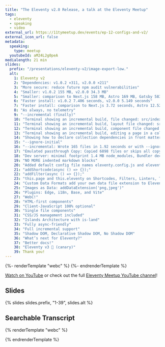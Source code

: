 ```yaml
---
title: "The Eleventy v2.0 Release, a talk at the Eleventy Meetup"
tags:
  - eleventy
  - speaking
  - video
external_url: https://11tymeetup.dev/events/ep-12-configs-and-v2/
external_icon_url: false
metadata:
  speaking:
    type: meetup
  youtubeId: aM24L2g0peA
medialength: 21 min
slides:
  prefix: "/presentations/eleventy-v2/image-export-low."
  alt:
    1: Eleventy v2
    2: "Dependencies: v1.0.2 ×311, v2.0.0 ×211"
    3: "More secure: reduce future npm audit vulnerabilities"
    4: "Smaller: v1.0.2 155 MB, v2.0.0 34.3 MB"
    5: "Smaller: comparison to Next.js 158 MB, Astro 169 MB, Gatsby 583 MB, Remix 497 MB"
    6: "Faster install: v1.0.2 7.406 seconds, v2.0.0 5.149 seconds"
    7: "Faster install: comparison to Next.js 3.72 seconds, Astro 12.52 seconds, Gatsby 43.36 seconds, Remix 40.14 seconds"
    8: "As always, no telemetry"
    9: "--incremental (finally)"
    10: "Terminal showing an incremental build, file changed: src/index.webc, Wrote 1 file (skipped 167) in 0.79 seconds"
    11: "Terminal showing an incremental build, layout file changed: src/_includes/layouts/docs.njk, Wrote 156 files (skipped 10) in 1.51 seconds"
    12: "Terminal showing an incremental build, component file changed: src/_includes/components/callout.webc, Wrote 1 file (skipped 167) in 0.71 seconds"
    13: "Terminal showing an incremental build, editing a page in a collection: src/blog/2023-02-08-eleventy-v2.md, Wrote 2 files (skipped 166) in 0.68 seconds"
    14: "Showing how to declare collection dependencies in front matter, JavaScript front matter: let eleventyImport = { collections: ['blog'] };"
    15: "--ignore-initial"
    16: "--incremental: Wrote 165 files in 1.92 seconds or with --ignore-initial: Wrote 0 files in 0.76 seconds"
    17: "Emulated passthrough Copy: Copied 6898 files or skips all copy"
    18: "Dev server: minimal footprint 1.4 MB node_modules, Bundler decoupled, fast 2ms startup times, WebSockets-based Live reload, DOM-diffing HTML updates"
    19: "NO MORE indented markdown blocks"
    20: "Added default config file names eleventy.config.js and eleventy.config.cjs"
    21: "addShortcode(async () => {});"
    22: "addFilter(async () => {});"
    23: "this.page and this.eleventy on Shortcodes, Filters, Linters, Transforms"
    24: "Custom Data Formats add your own data file extension to Eleventy, addDataExtension('toml')"
    25: "Images as Data: addDataExtension('png,jpeg')"
    26: "Plugins: Edge, i18n, Base, and Vite"
    27: "WebC!"
    28: "HTML-first components"
    29: "Client-JavaScript 100% optional"
    30: "Single file components"
    31: "CSS/JS management included"
    32: "Islands Architecture with is-land"
    33: "Fully async-friendly"
    34: "Full incremental support"
    35: "Shadow DOM, Declarative Shadow DOM, No Shadow DOM"
    36: "What’s next for Eleventy?"
    37: "Better docs!"
    38: "Eleventy v3 🐥 (canary)"
    39: Thank you!
---
```

<script type="module" src="/static/js/offviewport.js"></script>
<div>
{%- renderTemplate "webc" %}
	<off-viewport>
		<youtube-lite-player :@slug="$data.metadata.youtubeId" :@label="$data.title" @jsapi @hide-link></youtube-lite-player>
	</off-viewport>
	<youtube-link :@label="$data.title" :href="`https://youtube.com/watch?v=${$data.metadata.youtubeId}`"></youtube-link>
{%- endrenderTemplate %}
</div>

[Watch on YouTube](https://www.youtube.com/watch?v=aM24L2g0peA) or check out the full [Eleventy Meetup YouTube channel](https://www.youtube.com/c/theeleventymeetup)!

## Slides

{% slides slides.prefix, "1-39", slides.alt %}

## Searchable Transcript

{% renderTemplate "webc" %}
<div><youtube-deep-link :videoid="$data.metadata.youtubeId" :@captions="fetchYoutubeTranscript($data.metadata.youtubeId)"></youtube-deep-link></div>
{% endrenderTemplate %}
